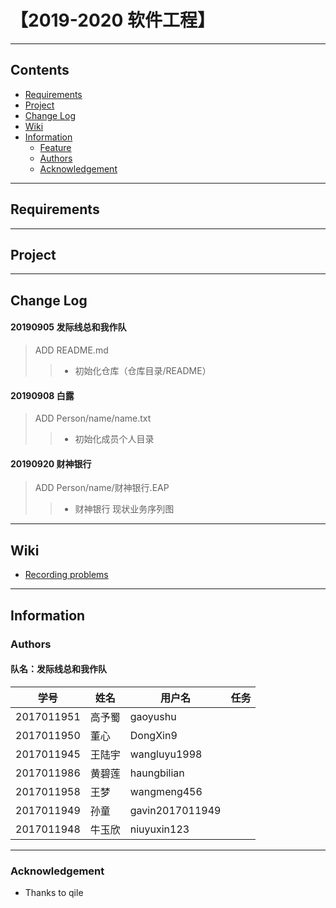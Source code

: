 ﻿# 【2019-2020 软件工程】
----
## Contents
* [Requirements](#requirements)
* [Project](#project)
* [Change Log](#change-Log)
* [Wiki](#wiki)
* [Information](#information)
  * [Feature](#feature)
  * [Authors](#authors)
  * [Acknowledgement](#acknowledgement)  
----
## Requirements
----
## Project
----
## Change Log
#### 20190905 发际线总和我作队
> ADD README.md
>> * 初始化仓库（仓库目录/README） 
#### 20190908 白露
> ADD Person/name/name.txt  
>> * 初始化成员个人目录
#### 20190920 财神银行  
> ADD Person/name/财神银行.EAP  
>> * 财神银行 现状业务序列图
----
## Wiki
* [Recording problems]()   
----
## Information
### Authors
#### 队名：发际线总和我作队
学号|姓名|用户名|任务
----|----|----|----
2017011951|高予蜀|gaoyushu|  
2017011950|董心|DongXin9|  
2017011945|王陆宇|wangluyu1998|  
2017011986|黄碧莲|haungbilian|  
2017011958|王梦|wangmeng456|     
2017011949|孙童|gavin2017011949|   
2017011948|牛玉欣|niuyuxin123|   

----
### Acknowledgement
* Thanks to qile
